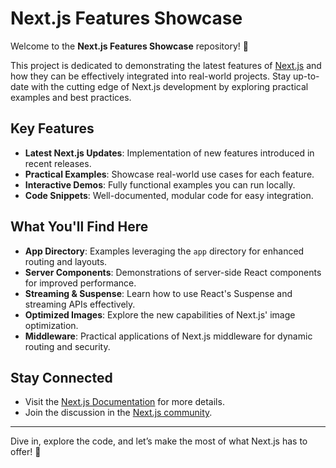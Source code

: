 # Next.js Features Showcase

Welcome to the **Next.js Features Showcase** repository! 🎉

This project is dedicated to demonstrating the latest features of [Next.js](https://nextjs.org/) and how they can be effectively integrated into real-world projects. Stay up-to-date with the cutting edge of Next.js development by exploring practical examples and best practices.

## Key Features

- **Latest Next.js Updates**: Implementation of new features introduced in recent releases.
- **Practical Examples**: Showcase real-world use cases for each feature.
- **Interactive Demos**: Fully functional examples you can run locally.
- **Code Snippets**: Well-documented, modular code for easy integration.

## What You'll Find Here

- **App Directory**: Examples leveraging the `app` directory for enhanced routing and layouts.
- **Server Components**: Demonstrations of server-side React components for improved performance.
- **Streaming & Suspense**: Learn how to use React's Suspense and streaming APIs effectively.
- **Optimized Images**: Explore the new capabilities of Next.js' image optimization.
- **Middleware**: Practical applications of Next.js middleware for dynamic routing and security.

## Stay Connected

- Visit the [Next.js Documentation](https://nextjs.org/docs) for more details.
- Join the discussion in the [Next.js community](https://github.com/vercel/next.js/discussions).

---

Dive in, explore the code, and let’s make the most of what Next.js has to offer! 🚀
